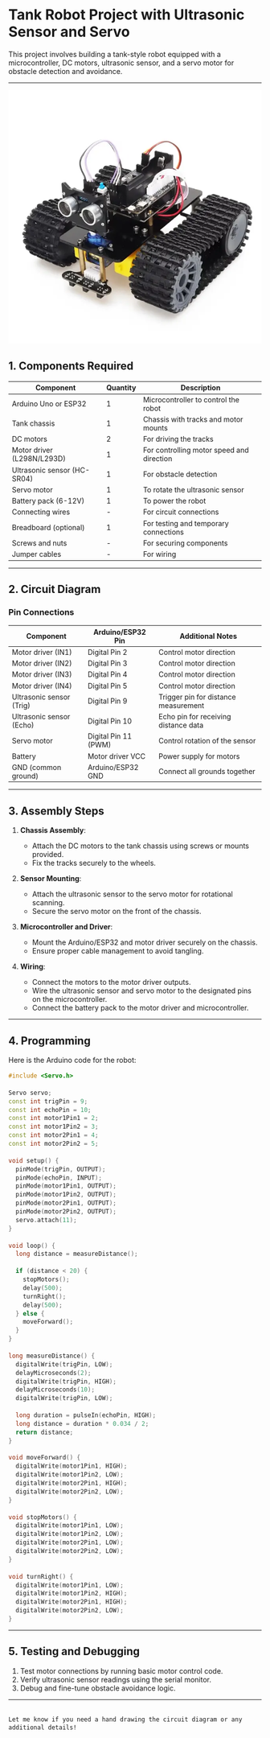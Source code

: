 # Tank Robot Project with Ultrasonic Sensor and Servo

This project involves building a tank-style robot equipped with a microcontroller, DC motors, ultrasonic sensor, and a servo motor for obstacle detection and avoidance.

---

![Description of Image](unnamed.webp)

## 1. Components Required

| **Component**             | **Quantity** | **Description**                                     |
|---------------------------|--------------|---------------------------------------------------|
| Arduino Uno or ESP32      | 1            | Microcontroller to control the robot              |
| Tank chassis              | 1            | Chassis with tracks and motor mounts             |
| DC motors                 | 2            | For driving the tracks                            |
| Motor driver (L298N/L293D)| 1            | For controlling motor speed and direction         |
| Ultrasonic sensor (HC-SR04)| 1           | For obstacle detection                            |
| Servo motor               | 1            | To rotate the ultrasonic sensor                  |
| Battery pack (6-12V)      | 1            | To power the robot                                |
| Connecting wires          | -            | For circuit connections                           |
| Breadboard (optional)     | 1            | For testing and temporary connections             |
| Screws and nuts           | -            | For securing components                          |
| Jumper cables             | -            | For wiring                                        |

---

## 2. Circuit Diagram

### Pin Connections

| **Component**       | **Arduino/ESP32 Pin** | **Additional Notes**                |
|---------------------|-----------------------|-------------------------------------|
| Motor driver (IN1)  | Digital Pin 2         | Control motor direction             |
| Motor driver (IN2)  | Digital Pin 3         | Control motor direction             |
| Motor driver (IN3)  | Digital Pin 4         | Control motor direction             |
| Motor driver (IN4)  | Digital Pin 5         | Control motor direction             |
| Ultrasonic sensor (Trig) | Digital Pin 9     | Trigger pin for distance measurement|
| Ultrasonic sensor (Echo) | Digital Pin 10    | Echo pin for receiving distance data|
| Servo motor         | Digital Pin 11 (PWM) | Control rotation of the sensor      |
| Battery             | Motor driver VCC     | Power supply for motors             |
| GND (common ground) | Arduino/ESP32 GND    | Connect all grounds together        |

---

## 3. Assembly Steps

1. **Chassis Assembly**:
   - Attach the DC motors to the tank chassis using screws or mounts provided.
   - Fix the tracks securely to the wheels.

2. **Sensor Mounting**:
   - Attach the ultrasonic sensor to the servo motor for rotational scanning.
   - Secure the servo motor on the front of the chassis.

3. **Microcontroller and Driver**:
   - Mount the Arduino/ESP32 and motor driver securely on the chassis.
   - Ensure proper cable management to avoid tangling.

4. **Wiring**:
   - Connect the motors to the motor driver outputs.
   - Wire the ultrasonic sensor and servo motor to the designated pins on the microcontroller.
   - Connect the battery pack to the motor driver and microcontroller.

---

## 4. Programming

Here is the Arduino code for the robot:

```cpp
#include <Servo.h>

Servo servo;
const int trigPin = 9;
const int echoPin = 10;
const int motor1Pin1 = 2;
const int motor1Pin2 = 3;
const int motor2Pin1 = 4;
const int motor2Pin2 = 5;

void setup() {
  pinMode(trigPin, OUTPUT);
  pinMode(echoPin, INPUT);
  pinMode(motor1Pin1, OUTPUT);
  pinMode(motor1Pin2, OUTPUT);
  pinMode(motor2Pin1, OUTPUT);
  pinMode(motor2Pin2, OUTPUT);
  servo.attach(11);
}

void loop() {
  long distance = measureDistance();

  if (distance < 20) {
    stopMotors();
    delay(500);
    turnRight();
    delay(500);
  } else {
    moveForward();
  }
}

long measureDistance() {
  digitalWrite(trigPin, LOW);
  delayMicroseconds(2);
  digitalWrite(trigPin, HIGH);
  delayMicroseconds(10);
  digitalWrite(trigPin, LOW);

  long duration = pulseIn(echoPin, HIGH);
  long distance = duration * 0.034 / 2;
  return distance;
}

void moveForward() {
  digitalWrite(motor1Pin1, HIGH);
  digitalWrite(motor1Pin2, LOW);
  digitalWrite(motor2Pin1, HIGH);
  digitalWrite(motor2Pin2, LOW);
}

void stopMotors() {
  digitalWrite(motor1Pin1, LOW);
  digitalWrite(motor1Pin2, LOW);
  digitalWrite(motor2Pin1, LOW);
  digitalWrite(motor2Pin2, LOW);
}

void turnRight() {
  digitalWrite(motor1Pin1, LOW);
  digitalWrite(motor1Pin2, HIGH);
  digitalWrite(motor2Pin1, HIGH);
  digitalWrite(motor2Pin2, LOW);
}
```

---

## 5. Testing and Debugging

1. Test motor connections by running basic motor control code.
2. Verify ultrasonic sensor readings using the serial monitor.
3. Debug and fine-tune obstacle avoidance logic.

---


   ```

Let me know if you need a hand drawing the circuit diagram or any additional details!
